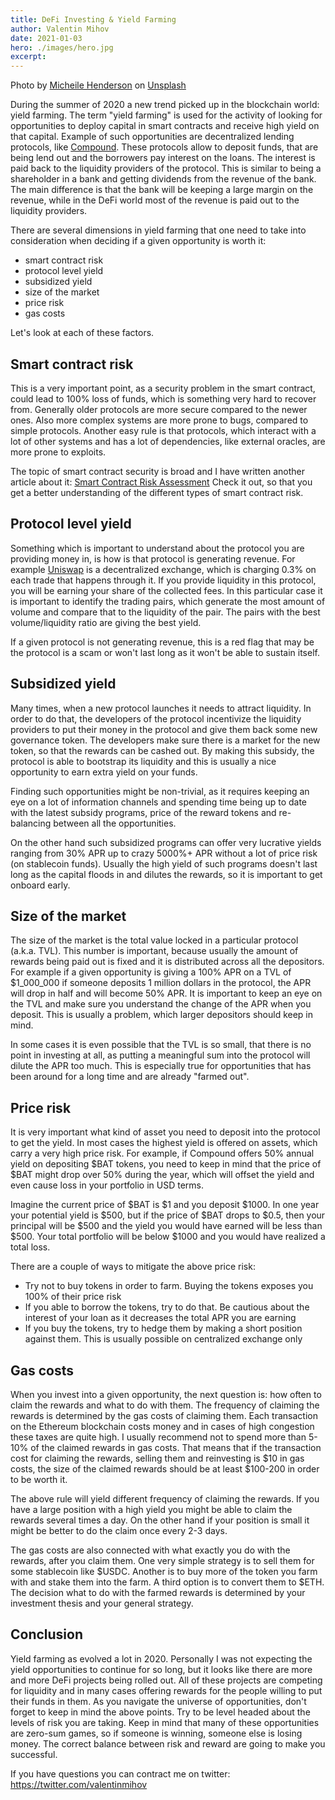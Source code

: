 ```yaml
---
title: DeFi Investing & Yield Farming
author: Valentin Mihov
date: 2021-01-03
hero: ./images/hero.jpg
excerpt: 
---
```


Photo by <a href="https://unsplash.com/@micheile?utm_source=unsplash&amp;utm_medium=referral&amp;utm_content=creditCopyText">Micheile Henderson</a> on <a href="https://unsplash.com/s/photos/money?utm_source=unsplash&amp;utm_medium=referral&amp;utm_content=creditCopyText">Unsplash</a>

During the summer of 2020 a new trend picked up in the blockchain world: yield farming. The term "yield farming" is used 
for the activity of looking for opportunities to deploy capital in smart contracts and receive high yield on that capital.
Example of such opportunities are decentralized lending protocols, like [Compound](https://compound.finance). These protocols allow to deposit funds, that are being lend out and the borrowers pay interest on the loans. The interest is paid back to the
liquidity providers of the protocol. This is similar to being a shareholder in a bank and getting dividends from the revenue
of the bank. The main difference is that the bank will be keeping a large margin on the revenue, while in the DeFi world most of the revenue is paid out to the liquidity providers.

There are several dimensions in yield farming that one need to take into consideration when deciding if a given opportunity
is worth it:

* smart contract risk
* protocol level yield
* subsidized yield
* size of the market
* price risk
* gas costs

Let's look at each of these factors.

## Smart contract risk

This is a very important point, as a security problem in the smart contract, could lead to 100% loss of funds, which is
something very hard to recover from. Generally older protocols are more secure compared to the newer ones. Also more complex
systems are more prone to bugs, compared to simple protocols. Another easy rule is that protocols, which interact with
a lot of other systems and has a lot of dependencies, like external oracles, are more prone to exploits.

The topic of smart contract security is broad and I have written another article about it: [Smart Contract Risk Assessment](/smart-contract-risk-assessment) Check it out, so that you get a better understanding of the different types of smart contract risk.

## Protocol level yield

Something which is important to understand about the protocol you are providing money in, is how is that protocol is generating revenue. For example [Uniswap](https://uniswap.exchange) is a decentralized exchange, which is charging 0.3% on each trade that happens through it. If you provide liquidity in this protocol, you will be earning your share of the collected fees. In this particular case it is important to identify the trading pairs, which generate the most amount of volume and compare that to the liquidity of the pair. The pairs with the best volume/liquidity ratio are giving the best yield.

If a given protocol is not generating revenue, this is a red flag that may be the protocol is a scam or won't last long as 
it won't be able to sustain itself.

## Subsidized yield

Many times, when a new protocol launches it needs to attract liquidity. In order to do that, the developers of the protocol
incentivize the liquidity providers to put their money in the protocol and give them back some new governance token. The
developers make sure there is a market for the new token, so that the rewards can be cashed out. By making this subsidy,
the protocol is able to bootstrap its liquidity and this is usually a nice opportunity to earn extra yield on your funds.

Finding such opportunities might be non-trivial, as it requires keeping an eye on a lot of information channels and spending
time being up to date with the latest subsidy programs, price of the reward tokens and re-balancing between all the opportunities.

On the other hand such subsidized programs can offer very lucrative yields ranging from 30% APR up to crazy 5000%+ APR without
a lot of price risk (on stablecoin funds). Usually the high yield of such programs doesn't last long as the capital floods in
and dilutes the rewards, so it is important to get onboard early.

## Size of the market

The size of the market is the total value locked in a particular protocol (a.k.a. TVL). This number is important, because usually the amount of rewards being paid out is fixed and it is distributed across all the depositors. For example if a given opportunity is giving a 100% APR on a TVL of $1_000_000 if someone deposits 1 million dollars in the protocol, the APR will drop in half and will become 50% APR. It is important to keep an eye on the TVL and make sure you understand the change of the APR when you deposit. This is usually a problem, which larger depositors should keep in mind.

In some cases it is even possible that the TVL is so small, that there is no point in investing at all, as putting a meaningful sum into the protocol will dilute the APR too much. This is especially true for opportunities that has been around for a long time and are already "farmed out".

## Price risk

It is very important what kind of asset you need to deposit into the protocol to get the yield. In most cases the highest yield is offered on assets, which carry a very high price risk. For example, if Compound offers 50% annual yield on depositing $BAT tokens, you need to keep in mind that the price of $BAT might drop over 50% during the year, which will offset the yield and even cause loss in your portfolio in USD terms.

Imagine the current price of $BAT is $1 and you deposit $1000. In one year your potential yield is $500, but if the price of $BAT drops to $0.5, then your principal will be $500 and the yield you would have earned will be less than $500. Your total portfolio will be below $1000 and you would have realized a total loss.

There are a couple of ways to mitigate the above price risk:

* Try not to buy tokens in order to farm. Buying the tokens exposes you 100% of their price risk
* If you able to borrow the tokens, try to do that. Be cautious about the interest of your loan as it decreases the total APR you are earning
* If you buy the tokens, try to hedge them by making a short position against them. This is usually possible on centralized exchange only

## Gas costs

When you invest into a given opportunity, the next question is: how often to claim the rewards and what to do with them. The frequency of claiming the rewards is determined by the gas costs of claiming them. Each transaction on the Ethereum blockchain costs money and in cases of high congestion these taxes are quite high. I usually recommend not to spend more than 5-10% of the claimed rewards in gas costs. That means that if the transaction cost for claiming the rewards, selling them and reinvesting is $10 in gas costs, the size of the claimed rewards should be at least $100-200 in order to be worth it.

The above rule will yield different frequency of claiming the rewards. If you have a large position with a high yield you might be able to claim the rewards several times a day. On the other hand if your position is small it might be better to do the claim once every 2-3 days.

The gas costs are also connected with what exactly you do with the rewards, after you claim them. One very simple strategy is to sell them for some stablecoin like $USDC. Another is to buy more of the token you farm with and stake them into the farm. A third option is to convert them to $ETH. The decision what to do with the farmed rewards is determined by your investment thesis and your general strategy.

## Conclusion

Yield farming as evolved a lot in 2020. Personally I was not expecting the yield opportunities to continue for so long, but it looks like there are more and more DeFi projects being rolled out. All of these projects are competing for liquidity and in many cases offering rewards for the people willing to put their funds in them. As you navigate the universe of opportunities, don't forget to keep in mind the above points. Try to be level headed about the levels of risk you are taking. Keep in mind that many of these opportunities are zero-sum games, so if someone is winning, someone else is losing money. The correct balance between risk and reward are going to make you successful.

If you have questions you can contract me on twitter: https://twitter.com/valentinmihov

